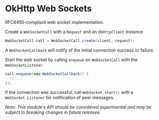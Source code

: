 OkHttp Web Sockets
==================

RFC6455-compliant web socket implementation.

Create a `WebSocketCall` with a `Request` and an `OkHttpClient` instance.
```java
WebSocketCall call = WebSocketCall.create(client, request);
```

A `WebSocketCallback` will notify of the initial connection success or failure.

Start the web socket by calling `enqueue` on `WebSocketCall` with the `WebSocketListener`.
```java
call.enqueue(new WebSocketCallback() {
  // ...
});
```

If the connection was successful, call `WebSocket.start()` with a `WebSocket.Listener` for
notification of peer messages.

*Note: This module's API should be considered experimental and may be subject to breaking changes
in future releases.*
